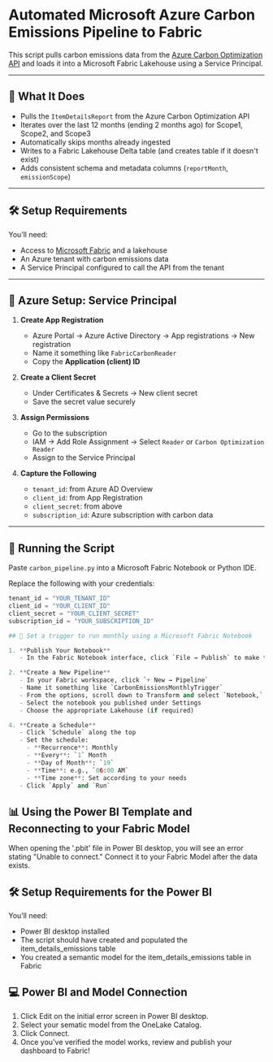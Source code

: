 # Automated Microsoft Azure Carbon Emissions Pipeline to Fabric

This script pulls carbon emissions data from the [Azure Carbon Optimization API](https://learn.microsoft.com/en-us/azure/carbon-optimization/api-export-data) and loads it into a Microsoft Fabric Lakehouse using a Service Principal.

---

## 🚀 What It Does

- Pulls the `ItemDetailsReport` from the Azure Carbon Optimization API
- Iterates over the last 12 months (ending 2 months ago) for Scope1, Scope2, and Scope3
- Automatically skips months already ingested
- Writes to a Fabric Lakehouse Delta table (and creates table if it doesn't exist)
- Adds consistent schema and metadata columns (`reportMonth`, `emissionScope`)

---

## 🛠 Setup Requirements

You’ll need:

- Access to [Microsoft Fabric](https://learn.microsoft.com/en-us/fabric/) and a lakehouse
- An Azure tenant with carbon emissions data
- A Service Principal configured to call the API from the tenant

---

## 🔐 Azure Setup: Service Principal

1. **Create App Registration**
   - Azure Portal → Azure Active Directory → App registrations → New registration
   - Name it something like `FabricCarbonReader`
   - Copy the **Application (client) ID**

2. **Create a Client Secret**
   - Under Certificates & Secrets → New client secret
   - Save the secret value securely

3. **Assign Permissions**
   - Go to the subscription
   - IAM → Add Role Assignment → Select `Reader` or `Carbon Optimization Reader`
   - Assign to the Service Principal

4. **Capture the Following**
   - `tenant_id`: from Azure AD Overview
   - `client_id`: from App Registration
   - `client_secret`: from above
   - `subscription_id`: Azure subscription with carbon data

---

## 🧪 Running the Script

Paste `carbon_pipeline.py` into a Microsoft Fabric Notebook or Python IDE.

Replace the following with your credentials:

```python
tenant_id = "YOUR_TENANT_ID"
client_id = "YOUR_CLIENT_ID"
client_secret = "YOUR_CLIENT_SECRET"
subscription_id = "YOUR_SUBSCRIPTION_ID"

## 📅 Set a trigger to run monthly using a Microsoft Fabric Notebook

1. **Publish Your Notebook**
   - In the Fabric Notebook interface, click `File → Publish` to make the notebook available for pipelines.

2. **Create a New Pipeline**
   - In your Fabric workspace, click `+ New → Pipeline`
   - Name it something like `CarbonEmissionsMonthlyTrigger`
   - From the options, scroll down to Transform and select `Notebook,` which will add a Notebook to the canvas
   - Select the notebook you published under Settings
   - Choose the appropriate Lakehouse (if required)

4. **Create a Schedule**
   - Click `Schedule` along the top
   - Set the schedule:
     - **Recurrence**: Monthly
     - **Every**: `1` Month
     - **Day of Month**: `19`
     - **Time**: e.g., `06:00 AM`
     - **Time zone**: Set according to your needs
   - Click `Apply` and `Run`

```
## 📊 Using the Power BI Template and Reconnecting to your Fabric Model

When opening the '.pbit' file in Power BI desktop, you will see an error stating "Unable to connect." Connect it to your Fabric Model after the data exists.

## 🛠 Setup Requirements for the Power BI

You’ll need:

- Power BI desktop installed
- The script should have created and populated the item_details_emissions table
- You created a semantic model for the item_details_emissions table in Fabric

## 💻 Power BI and Model Connection
1. Click Edit on the initial error screen in Power BI desktop.
2. Select your sematic model from the OneLake Catalog.
3. Click Connect.
4. Once you've verified the model works, review and publish your dashboard to Fabric!
